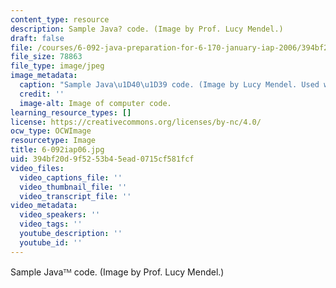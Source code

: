 ```yaml
---
content_type: resource
description: Sample Java? code. (Image by Prof. Lucy Mendel.)
draft: false
file: /courses/6-092-java-preparation-for-6-170-january-iap-2006/394bf20d9f5253b45ead0715cf581fcf_6-092iap06.jpg
file_size: 78863
file_type: image/jpeg
image_metadata:
  caption: "Sample Java\u1D40\u1D39 code. (Image by Lucy Mendel. Used with permission.)"
  credit: ''
  image-alt: Image of computer code.
learning_resource_types: []
license: https://creativecommons.org/licenses/by-nc/4.0/
ocw_type: OCWImage
resourcetype: Image
title: 6-092iap06.jpg
uid: 394bf20d-9f52-53b4-5ead-0715cf581fcf
video_files:
  video_captions_file: ''
  video_thumbnail_file: ''
  video_transcript_file: ''
video_metadata:
  video_speakers: ''
  video_tags: ''
  youtube_description: ''
  youtube_id: ''
---
```

Sample Javaᵀᴹ code. (Image by Prof. Lucy Mendel.)